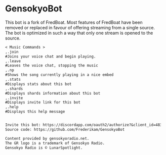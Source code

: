 # GensokyoBot
This bot is a fork of FredBoat. Most features of FredBoat have been removed or replaced in favour of offering streaming from a single source.
The bot is optimized in such a way that only one stream is opened to the source.

```md
< Music Commands >
,.join
#Joins your voice chat and begin playing.
,.leave
#Leaves the voice chat, stopping the music
,.np
#Shows the song currently playing in a nice embed
,.stats
#Displays stats about this bot
,.shards
#Displays shards information about this bot
,.invite
#Displays invite link for this bot
,.help
#Displays this help message


Invite this bot: https://discordapp.com/oauth2/authorize?&client_id=483859243758518273&scope=bot
Source code: https://github.com/Frederikam/GensokyoBot

Content provided by gensokyoradio.net.
The GR logo is a trademark of Gensokyo Radio.
Gensokyo Radio is © LunarSpotlight.
```
